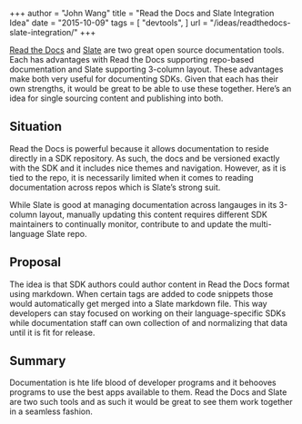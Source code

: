+++
author = "John Wang"
title = "Read the Docs and Slate Integration Idea"
date = "2015-10-09"
tags = [
    "devtools",
]
url = "/ideas/readthedocs-slate-integration/"
+++

[Read the Docs](https://readthedocs.org/) and [Slate](https://github.com/slatedocs/slate) are two great open source documentation tools. Each has advantages with Read the Docs supporting repo-based documentation and Slate supporting 3-column layout. These advantages make both very useful for documenting SDKs. Given that each has their own strengths, it would be great to be able to use these together. Here’s an idea for single sourcing content and publishing into both.

## Situation

Read the Docs is powerful because it allows documentation to reside directly in a SDK repository. As such, the docs and be versioned exactly with the SDK and it includes nice themes and navigation. However, as it is tied to the repo, it is necessarily limited when it comes to reading documentation across repos which is Slate’s strong suit.

While Slate is good at managing documentation across langauges in its 3-column layout, manually updating this content requires different SDK maintainers to continually monitor, contribute to and update the multi-language Slate repo.

## Proposal

The idea is that SDK authors could author content in Read the Docs format using markdown. When certain tags are added to code snippets those would automatically get merged into a Slate markdown file. This way developers can stay focused on working on their language-specific SDKs while documentation staff can own collection of and normalizing that data until it is fit for release.

## Summary

Documentation is hte life blood of developer programs and it behooves programs to use the best apps available to them. Read the Docs and Slate are two such tools and as such it would be great to see them work together in a seamless fashion.

